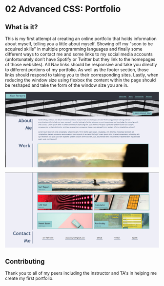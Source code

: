 # 02 Advanced CSS: Portfolio

## What is it?

This is my first attempt at creating an online portfolio that holds information about myself, telling you a little about myself. Showing off my "soon to be acquired skills" in multiple programming languages and finally some different ways to contact me and some links to my social media accounts (unfortunately don’t have Spotify or Twitter but they link to the homepages of those websites). All Nav links should be responsive and take you directly to different portions of my portfolio. As well as the footer section, those links should respond to taking you to their corresponding sites. Lastly, when reducing the window size using flexbox the content within the page should be reshaped and take the form of the window size you are in. 

![TopPage](/assets/images/TopWebPage.png)

![BottomPage](/assets/images/BottomWebPage.png)



## Contributing 

Thank you to all of my peers including the instructor and TA's in helping me create my first portfolio. 

